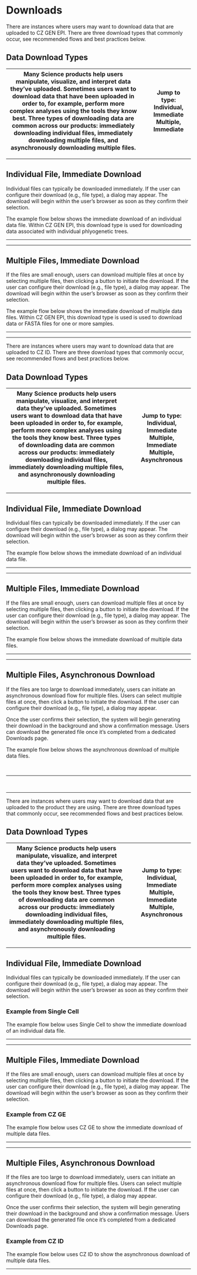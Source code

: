 # Downloads

There are instances where users may want to download data that are uploaded to CZ GEN EPI. There are three download types that commonly occur, see recommended flows and best practices below.

## Data Download Types

| Many Science products help users manipulate, visualize, and interpret data they’ve uploaded. Sometimes users want to download data that have been uploaded in order to, for example, perform more complex analyses using the tools they know best. Three types of downloading data are common across our products: immediately downloading individual files, immediately downloading multiple files, and asynchronously downloading multiple files. |   | **Jump to type:** Individual, Immediate Multiple, Immediate |
| --- | --- | --- |

---

## Individual File, Immediate Download

Individual files can typically be downloaded immediately. If the user can configure their download (e.g., file type), a dialog may appear. The download will begin within the user’s browser as soon as they confirm their selection.

The example flow below shows the immediate download of an individual data file. Within CZ GEN EPI, this download type is used for downloading data associated with individual phlyogenetic trees.

---

---

## Multiple Files, Immediate Download

If the files are small enough, users can download multiple files at once by selecting multiple files, then clicking a button to initiate the download. If the user can configure their download (e.g., file type), a dialog may appear. The download will begin within the user’s browser as soon as they confirm their selection.

The example flow below shows the immediate download of multiple data files. Within CZ GEN EPI, this download type is used is used to download data or FASTA files for one or more samples. 

---

---

There are instances where users may want to download data that are uploaded to CZ ID. There are three download types that commonly occur, see recommended flows and best practices below.

## Data Download Types

| Many Science products help users manipulate, visualize, and interpret data they’ve uploaded. Sometimes users want to download data that have been uploaded in order to, for example, perform more complex analyses using the tools they know best. Three types of downloading data are common across our products: immediately downloading individual files, immediately downloading multiple files, and asynchronously downloading multiple files. |   | **Jump to type:** Individual, Immediate Multiple, Immediate Multiple, Asynchronous |
| --- | --- | --- |

---

## Individual File, Immediate Download

Individual files can typically be downloaded immediately. If the user can configure their download (e.g., file type), a dialog may appear. The download will begin within the user’s browser as soon as they confirm their selection.

The example flow below shows the immediate download of an individual data file.

---

---

## Multiple Files, Immediate Download

If the files are small enough, users can download multiple files at once by selecting multiple files, then clicking a button to initiate the download. If the user can configure their download (e.g., file type), a dialog may appear. The download will begin within the user’s browser as soon as they confirm their selection.

The example flow below shows the immediate download of multiple data files.

---

---

## Multiple Files, Asynchronous Download

If the files are too large to download immediately, users can initiate an asynchronous download flow for multiple files. Users can select multiple files at once, then click a button to initiate the download. If the user can configure their download (e.g., file type), a dialog may appear.

Once the user confirms their selection, the system will begin generating their download in the background and show a confirmation message. Users can download the generated file once it’s completed from a dedicated Downloads page.

The example flow below shows the asynchronous download of multiple data files.

 

---

 

---

There are instances where users may want to download data that are uploaded to the product they are using. There are three download types that commonly occur, see recommended flows and best practices below.

## Data Download Types

| Many Science products help users manipulate, visualize, and interpret data they’ve uploaded. Sometimes users want to download data that have been uploaded in order to, for example, perform more complex analyses using the tools they know best. Three types of downloading data are common across our products: immediately downloading individual files, immediately downloading multiple files, and asynchronously downloading multiple files. |   | **Jump to type:** Individual, Immediate Multiple, Immediate Multiple, Asynchronous  |
| --- | --- | --- |

---

## Individual File, Immediate Download

Individual files can typically be downloaded immediately. If the user can configure their download (e.g., file type), a dialog may appear. The download will begin within the user’s browser as soon as they confirm their selection.

### Example from Single Cell

The example flow below uses Single Cell to show the immediate download of an individual data file.

---

---

## Multiple Files, Immediate Download

If the files are small enough, users can download multiple files at once by selecting multiple files, then clicking a button to initiate the download. If the user can configure their download (e.g., file type), a dialog may appear. The download will begin within the user’s browser as soon as they confirm their selection.

### Example from CZ GE

The example flow below uses CZ GE to show the immediate download of multiple data files.

---

---

## Multiple Files, Asynchronous Download

If the files are too large to download immediately, users can initiate an asynchronous download flow for multiple files. Users can select multiple files at once, then click a button to initiate the download. If the user can configure their download (e.g., file type), a dialog may appear. 

Once the user confirms their selection, the system will begin generating their download in the background and show a confirmation message. Users can download the generated file once it’s completed from a dedicated Downloads page.

### Example from CZ ID

The example flow below uses CZ ID to show the asynchronous download of multiple data files.

---

